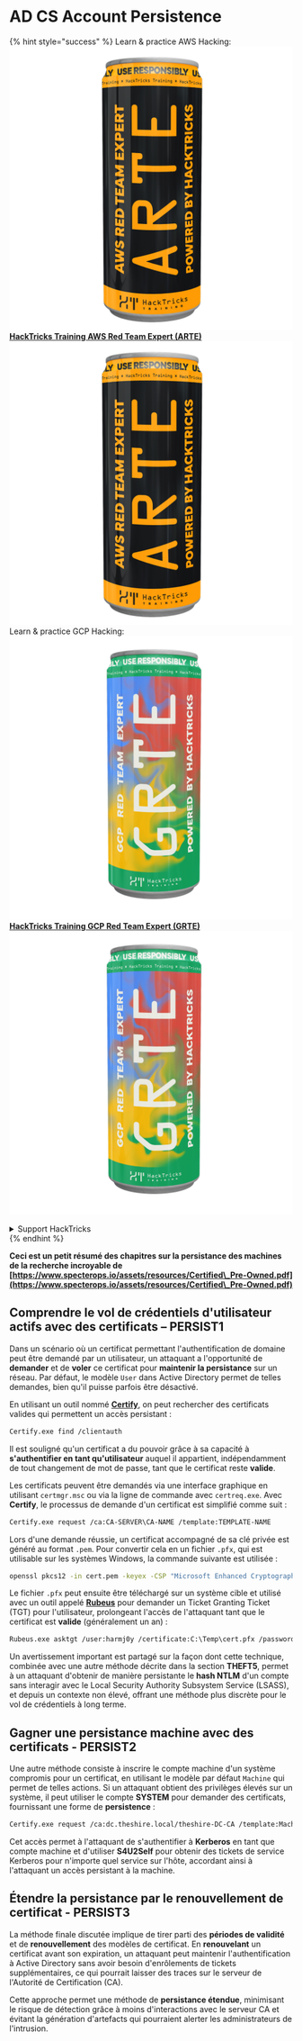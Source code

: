 # AD CS Account Persistence

{% hint style="success" %}
Learn & practice AWS Hacking:<img src="/.gitbook/assets/arte.png" alt="" data-size="line">[**HackTricks Training AWS Red Team Expert (ARTE)**](https://training.hacktricks.xyz/courses/arte)<img src="/.gitbook/assets/arte.png" alt="" data-size="line">\
Learn & practice GCP Hacking: <img src="/.gitbook/assets/grte.png" alt="" data-size="line">[**HackTricks Training GCP Red Team Expert (GRTE)**<img src="/.gitbook/assets/grte.png" alt="" data-size="line">](https://training.hacktricks.xyz/courses/grte)

<details>

<summary>Support HackTricks</summary>

* Check the [**subscription plans**](https://github.com/sponsors/carlospolop)!
* **Join the** 💬 [**Discord group**](https://discord.gg/hRep4RUj7f) or the [**telegram group**](https://t.me/peass) or **follow** us on **Twitter** 🐦 [**@hacktricks\_live**](https://twitter.com/hacktricks\_live)**.**
* **Share hacking tricks by submitting PRs to the** [**HackTricks**](https://github.com/carlospolop/hacktricks) and [**HackTricks Cloud**](https://github.com/carlospolop/hacktricks-cloud) github repos.

</details>
{% endhint %}

**Ceci est un petit résumé des chapitres sur la persistance des machines de la recherche incroyable de [https://www.specterops.io/assets/resources/Certified\_Pre-Owned.pdf](https://www.specterops.io/assets/resources/Certified\_Pre-Owned.pdf)**

## **Comprendre le vol de crédentiels d'utilisateur actifs avec des certificats – PERSIST1**

Dans un scénario où un certificat permettant l'authentification de domaine peut être demandé par un utilisateur, un attaquant a l'opportunité de **demander** et de **voler** ce certificat pour **maintenir la persistance** sur un réseau. Par défaut, le modèle `User` dans Active Directory permet de telles demandes, bien qu'il puisse parfois être désactivé.

En utilisant un outil nommé [**Certify**](https://github.com/GhostPack/Certify), on peut rechercher des certificats valides qui permettent un accès persistant :
```bash
Certify.exe find /clientauth
```
Il est souligné qu'un certificat a du pouvoir grâce à sa capacité à **s'authentifier en tant qu'utilisateur** auquel il appartient, indépendamment de tout changement de mot de passe, tant que le certificat reste **valide**.

Les certificats peuvent être demandés via une interface graphique en utilisant `certmgr.msc` ou via la ligne de commande avec `certreq.exe`. Avec **Certify**, le processus de demande d'un certificat est simplifié comme suit :
```bash
Certify.exe request /ca:CA-SERVER\CA-NAME /template:TEMPLATE-NAME
```
Lors d'une demande réussie, un certificat accompagné de sa clé privée est généré au format `.pem`. Pour convertir cela en un fichier `.pfx`, qui est utilisable sur les systèmes Windows, la commande suivante est utilisée :
```bash
openssl pkcs12 -in cert.pem -keyex -CSP "Microsoft Enhanced Cryptographic Provider v1.0" -export -out cert.pfx
```
Le fichier `.pfx` peut ensuite être téléchargé sur un système cible et utilisé avec un outil appelé [**Rubeus**](https://github.com/GhostPack/Rubeus) pour demander un Ticket Granting Ticket (TGT) pour l'utilisateur, prolongeant l'accès de l'attaquant tant que le certificat est **valide** (généralement un an) :
```bash
Rubeus.exe asktgt /user:harmj0y /certificate:C:\Temp\cert.pfx /password:CertPass!
```
Un avertissement important est partagé sur la façon dont cette technique, combinée avec une autre méthode décrite dans la section **THEFT5**, permet à un attaquant d'obtenir de manière persistante le **hash NTLM** d'un compte sans interagir avec le Local Security Authority Subsystem Service (LSASS), et depuis un contexte non élevé, offrant une méthode plus discrète pour le vol de crédentiels à long terme.

## **Gagner une persistance machine avec des certificats - PERSIST2**

Une autre méthode consiste à inscrire le compte machine d'un système compromis pour un certificat, en utilisant le modèle par défaut `Machine` qui permet de telles actions. Si un attaquant obtient des privilèges élevés sur un système, il peut utiliser le compte **SYSTEM** pour demander des certificats, fournissant une forme de **persistence** :
```bash
Certify.exe request /ca:dc.theshire.local/theshire-DC-CA /template:Machine /machine
```
Cet accès permet à l'attaquant de s'authentifier à **Kerberos** en tant que compte machine et d'utiliser **S4U2Self** pour obtenir des tickets de service Kerberos pour n'importe quel service sur l'hôte, accordant ainsi à l'attaquant un accès persistant à la machine.

## **Étendre la persistance par le renouvellement de certificat - PERSIST3**

La méthode finale discutée implique de tirer parti des **périodes de validité** et de **renouvellement** des modèles de certificat. En **renouvelant** un certificat avant son expiration, un attaquant peut maintenir l'authentification à Active Directory sans avoir besoin d'enrôlements de tickets supplémentaires, ce qui pourrait laisser des traces sur le serveur de l'Autorité de Certification (CA).

Cette approche permet une méthode de **persistance étendue**, minimisant le risque de détection grâce à moins d'interactions avec le serveur CA et évitant la génération d'artefacts qui pourraient alerter les administrateurs de l'intrusion.
